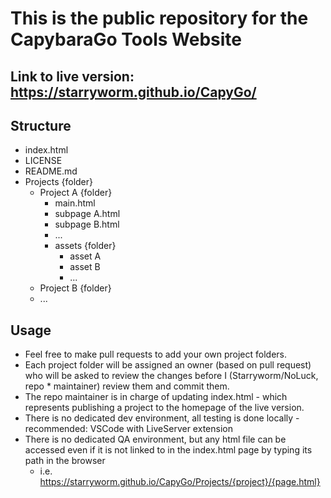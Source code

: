 # This is the public repository for the CapybaraGo Tools Website

## Link to live version: https://starryworm.github.io/CapyGo/

## Structure

- index.html
- LICENSE
- README.md
- Projects {folder}
    - Project A {folder}
        - main.html
        - subpage A.html
        - subpage B.html
        - ...
        - assets {folder}
            - asset A
            - asset B
            - ...
    - Project B {folder}
    - ...

## Usage
* Feel free to make pull requests to add your own project folders. 
* Each project folder will be assigned an owner (based on pull request) who will be asked to review the changes before I (Starryworm/NoLuck, repo * maintainer) review them and commit them.
* The repo maintainer is in charge of updating index.html - which represents publishing a project to the homepage of the live version. 
* There is no dedicated dev environment, all testing is done locally - recommended: VSCode with LiveServer extension
* There is no dedicated QA environment, but any html file can be accessed even if it is not linked to in the index.html page by typing its path in the browser
    * i.e. https://starryworm.github.io/CapyGo/Projects/{project}/{page.html}
